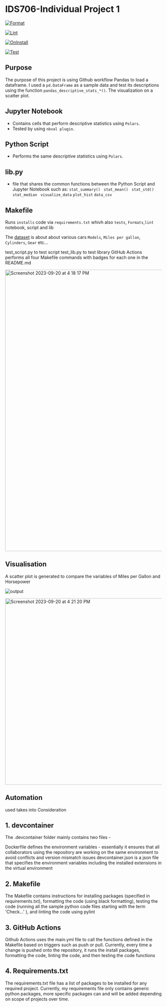 # IDS706-Individual Project 1

[![Format](https://github.com/nogibjj/Keon_individualproject_1/actions/workflows/format.yml/badge.svg)](https://github.com/nogibjj/Keon_individualproject_1/actions/workflows/format.yml)

[![Lint](https://github.com/nogibjj/Keon_individualproject_1/actions/workflows/lint.yml/badge.svg)](https://github.com/nogibjj/Keon_individualproject_1/actions/workflows/lint.yml)

[![OnInstall](https://github.com/nogibjj/Keon_individualproject_1/actions/workflows/install.yml/badge.svg)](https://github.com/nogibjj/Keon_individualproject_1/actions/workflows/install.yml)

[![Test](https://github.com/nogibjj/Keon_individualproject_1/actions/workflows/test.yml/badge.svg)](https://github.com/nogibjj/Keon_individualproject_1/actions/workflows/test.yml) 


## Purpose 

The purpose of this project is using Github workflow 
Pandas to load a dataframe. I used a `pd.DataFrame` as a sample data and test its descriptions using the function `pandas_descriptive_stats_*()`. 
The visualization on a scatter plot.

## Jupyter Notebook 
 * Contains cells that perform descriptive statistics using `Polars`.
 * Tested by using `nbval plugin`.
   
## Python Script 

 * Performs the same descriptive statistics using `Polars`.

## lib.py 

 * file that shares the common functions between the Python Script and Jupyter Notebook such as:
   `stat_summary()`
   ` stat_mean()`
   ` stat_std()`
   ` stat_median`
   ` visualize_data`
   `plot_hist`
   `data_csv`
 
## Makefile 

Runs `installs` code via `requirements.txt` whivh also `tests`, `Formats`,`lint` notebook, script and lib


The [dataset](https://gist.githubusercontent.com/seankross/a412dfbd88b3db70b74b/raw/5f23f993cd87c283ce766e7ac6b329ee7cc2e1d1/mtcars.csv)
 is about about various cars `Models`, `Miles per gallon`, `Cylinders`, `Gear` etc...

test_script.py to test script
test_lib.py to test library
GitHub Actions performs all four Makefile commands with badges for each one in the README.md


<img width="903" alt="Screenshot 2023-09-20 at 4 18 17 PM" src="https://github.com/nogibjj/Keon_individualproject_1/assets/125210401/4f2fe092-294e-4a00-afb0-d73f851d4c79">

  
## Visualisation 

A scatter plot is generated to compare the variables of Miles per Gallon and Horsepower

![output](https://github.com/nogibjj/IDS706_mini_project_2/assets/125210401/ce1cb228-d3f5-4888-a51a-845cee91a1b5)

<img width="598" alt="Screenshot 2023-09-20 at 4 21 20 PM" src="https://github.com/nogibjj/Keon_individualproject_1/assets/125210401/1d64e3ce-9bfb-4d7f-bac3-fc8ad193531e">


## Automation 

used takes into Consideration

## 1. devcontainer

The .devcontainer folder mainly contains two files -

Dockerfile defines the environment variables - essentially it ensures that all collaborators using the repository are working on the same environment to avoid conflicts and version mismatch issues
devcontainer.json is a json file that specifies the environment variables including the installed extensions in the virtual environment

## 2. Makefile

The Makefile contains instructions for installing packages (specified in requirements.txt), formatting the code (using black formatting), testing the code (running all the sample python code files starting with the term 'Check...' ), and linting the code using pylint


## 3. GitHub Actions
  
Github Actions uses the main.yml file to call the functions defined in the Makefile based on triggers such as push or pull. Currently, every time a change is pushed onto the repository, it runs the install packages, formatting the code, linting the code, and then testing the code functions
  
## 4. Requirements.txt

The requirements.txt file has a list of packages to be installed for any required project. Currently, my requirements file only contains generic python packages, more specific packages can and will be added depending on scope of projects over time.

